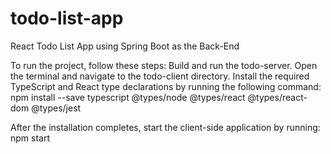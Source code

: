 # todo-list-app
 React Todo List App using Spring Boot as the Back-End

To run the project, follow these steps:
Build and run the todo-server.
Open the terminal and navigate to the todo-client directory.
Install the required TypeScript and React type declarations by running the following command:
npm install --save typescript @types/node @types/react @types/react-dom @types/jest

After the installation completes, start the client-side application by running:
npm start
